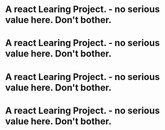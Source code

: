 # A react Learing Project.  - no serious value here.  Don't bother.
# A react Learing Project.  - no serious value here.  Don't bother.
# A react Learing Project.  - no serious value here.  Don't bother.
# A react Learing Project.  - no serious value here.  Don't bother.

